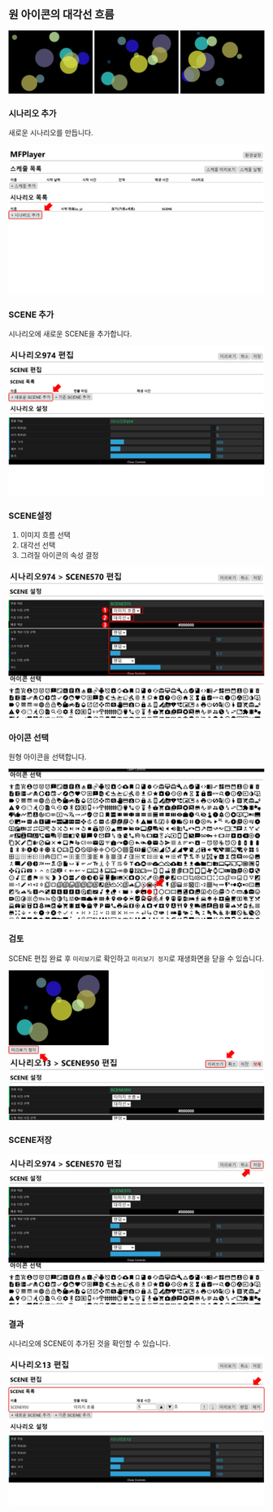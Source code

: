 ## 원 아이콘의 대각선 흐름
![](../../img/1.jpg)

### 시나리오 추가
새로운 시나리오를 만듭니다.

![](../../img/1-1.jpg)

### SCENE 추가 
시나리오에 새로운 SCENE을 추가합니다.

![](../../img/1-2.jpg)

### SCENE설정 
1. 이미지 흐름 선택
2. 대각선 선택
3. 그려질 아이콘의 속성 결정

![](../../img/1-3.jpg)

### 아이콘 선택 
원형 아이콘을 선택합니다.

![](../../img/1-4.jpg)

### 검토
SCENE 편집 완료 후 `미리보기`로 확인하고 `미리보기 정지`로  재생화면을 닫을 수 있습니다.

![](../../img/1-5.jpg)

### SCENE저장

![](../../img/1-6.jpg)

### 결과 

시나리오에 SCENE이 추가된 것을 확인할 수 있습니다.

![](../../img/1-7.jpg)




